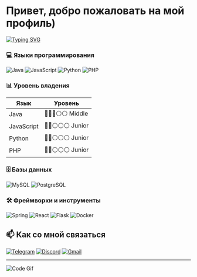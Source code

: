 # Привет, добро пожаловать на мой профиль)

[![Typing SVG](https://readme-typing-svg.demolab.com?font=Fira+Code&pause=1000&color=22D3EE&width=435&lines=Full+Stack+Developer;Java+%7C+Python+%7C+JS+%7C+PHP;Open+Source+Enthusiast)](https://git.io/typing-svg)

### 💻 Языки программирования
![Java](https://img.shields.io/badge/Java-ED8B00?style=flat-square&logo=openjdk&logoColor=white)
![JavaScript](https://img.shields.io/badge/JavaScript-F7DF1E?style=flat-square&logo=javascript&logoColor=black)
![Python](https://img.shields.io/badge/Python-3776AB?style=flat-square&logo=python&logoColor=white)
![PHP](https://img.shields.iob/PHP-777BB4?style=flat-square&logo=php&logoColor=white)

### 📊 Уровень владения
| Язык         | Уровень       |
|--------------|---------------|
| Java         | 🔵🔵🔵⚪⚪ Middle  |
| JavaScript   | 🔵🔵⚪⚪⚪ Junior   |
| Python       | 🔵🔵⚪⚪⚪ Junior   |
| PHP          | 🔵🔵⚪⚪⚪ Junior   |

### 🗄️ Базы данных
![MySQL](https://img.shields.io/badge/MySQL-4479A1?style=flat-square&logo=mysql&logoColor=white)
![PostgreSQL](https://img.shields.io/badge/PostgreSQL-4169E1?style=flat-square&logo=postgresql&logoColor=white)

### 🛠️ Фреймворки и инструменты
![Spring](https://img.shields.io/badge/Spring-6DB33F?style=flat-square&logo=spring&logoColor=white)
![React](https://img.shields.io/badge/React-61DAFB?style=flat-square&logo=react&logoColor=black)
![Flask](https://img.shields.io/badge/Flask-000000?style=flat-square&logo=flask&logoColor=white)
![Docker](https://img.shields.io/badge/Docker-2496ED?style=flat-square&logo=docker&logoColor=white)

## 📫 Как со мной связаться
[![Telegram](https://img.shields.io/badge/-Benqxc-26A5E4?style=for-the-badge&logo=telegram&logoColor=white)](https://t.me/benqxc)
[![Discord](https://img.shields.io/badge/-Benqxc%235432-7289DA?style=for-the-badge&logo=discord&logoColor=white)](https://discordapp.com/users/642377537598521344)
[![Gmail](https://img.shields.io/badge/-Email-D14836?style=for-the-badge&logo=gmail&logoColor=white)](mailto:your.email@example.com)

---

![Code Gif](https://media2.giphy.com/media/v1.Y2lkPTc5MGI3NjExbXR4M29mcm9yYnI0ZWFmN2ZoNnE2cmFlemo2MXRmMWpzb2Q1N2Y3bCZlcD12MV9pbnRlcm5hbF9naWZfYnlfaWQmY3Q9Zw/eBN6oifiv4k5G/giphy.gif)

